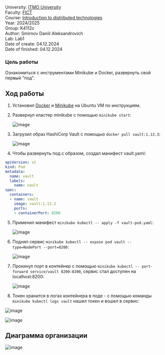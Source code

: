 University: [ITMO University](https://itmo.ru/ru/) \
Faculty: [FICT](https://fict.itmo.ru) \
Course: [Introduction to distributed technologies](https://github.com/itmo-ict-faculty/introduction-to-distributed-technologies) \
Year: 2024/2025 \
Group: K4112c \
Author: Smirnov Daniil Aleksandrovich \
Lab: Lab1 \
Date of create: 04.12.2024 \
Date of finished: 04.12.2024

### Цель работы
Ознакомиться с инструментами Minikube и Docker, развернуть свой первый "под".

## Ход работы

1. Установил [Docker](https://docs.docker.com/engine/install/ubuntu/) и [Minikube](https://minikube.sigs.k8s.io/docs/start/?arch=%2Fwindows%2Fx86-64%2Fstable%2F.exe+download) на Ubuntu VM по инструкциям.
2. Развернул кластер minikube с помощью `minikube start`:
   
   ![image](https://github.com/user-attachments/assets/07ed18cc-ebf0-4e84-840e-34e9791d89a8)
   
5. Загрузил образ HashiCorp Vault с помощью `docker pull vault:1.13.3`:
   
   ![image](https://github.com/user-attachments/assets/3be002b6-1b15-4e0d-84bd-266051da2aad)
   
7. Чтобы развернуть под с образом, создал манифест vault.yaml:
```yaml
apiVersion: v1
kind: Pod
metadata:
  name: vault
  labels:
    name: vault
spec:
  containers:
  - name: vault
    image: vault:1.13.3
    ports:
    - containerPort: 8200
```
5. Применил манифест `minikube kubectl -- apply -f vault-pod.yaml`:
   
   ![image](https://github.com/user-attachments/assets/d7b0c929-c809-45aa-a23f-117676807cba)
   
7. Поднял сервис `minikube kubectl -- expose pod vault --type=NodePort --port=8200`:
   
   ![image](https://github.com/user-attachments/assets/7054960a-b3a7-4feb-a8cc-b6d47523043d)
  
9. Прокинул порт в контейнер с помощью `minikube kubectl -- port-forward service/vault 8200:8200`, сервис стал доступен на localhost:8200:
    
   ![image](https://github.com/user-attachments/assets/866543d5-c20b-4fc0-bf7a-fede27857eab)
   
11. Токен хранится в логах контейнера в поде - с помощью команды `minikube kubectl logs vault` нашел токен и вошел в сервис:
    
  ![image](https://github.com/user-attachments/assets/32ac01bc-4426-49e6-ae6f-fe822d723969)
  
  ![image](https://github.com/user-attachments/assets/7554df84-b8ae-470c-bae0-6023189bbc7b)
  
  ## Диаграмма организации
  ![image](https://github.com/user-attachments/assets/2744893c-c295-413c-b72c-e7b4b6794fe8)

